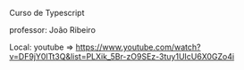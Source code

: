  Curso de Typescript 
 
 professor: João Ribeiro
 
 Local: youtube => https://www.youtube.com/watch?v=DF9jY0ITt3Q&list=PLXik_5Br-zO9SEz-3tuy1UIcU6X0GZo4i